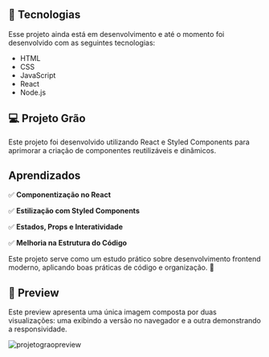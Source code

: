 ## 🚀 Tecnologias
Esse projeto ainda está em desenvolvimento e até o momento foi desenvolvido com as seguintes tecnologias:

- HTML
- CSS
- JavaScript
- React
- Node.js

## 💻 Projeto Grão  

Este projeto foi desenvolvido utilizando React e Styled Components para aprimorar a criação de componentes reutilizáveis e dinâmicos.  

## Aprendizados  

✅ **Componentização no React**

✅ **Estilização com Styled Components**

✅ **Estados, Props e Interatividade** 

✅ **Melhoria na Estrutura do Código**

Este projeto serve como um estudo prático sobre desenvolvimento frontend moderno, aplicando boas práticas de código e organização. 🚀  

## 📌 Preview

Este preview apresenta uma única imagem composta por duas visualizações: uma exibindo a versão no navegador e a outra demonstrando a responsividade.

![projetograopreview](https://github.com/user-attachments/assets/9b8680d5-6d95-4054-ae15-55d908dfe668)
